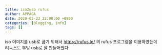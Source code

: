 ```yaml
---
title: iso2usb rufus
author: APPAGA
date: 2020-02-23 22:00:00 +0900
categories: [Blogging, info]
tags: []
---
```


iso 이미지를 usb로 굽기 위해서 https://rufus.ie/ 의 rufus 프로그램을 이용하였는데 리눅스도 부팅 usb로 잘 만들어줬다.
